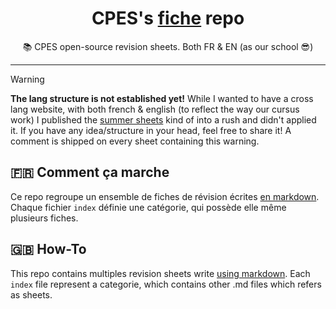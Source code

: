 <h1><center>CPES's <a href="#">fiche</a> repo</center></h1>
<center>
📚 CPES open-source revision sheets. Both FR & EN (as our school 😎)
</center>

---

> [!WARNING]
> **The lang structure is not established yet!** While I wanted to have a cross lang website, with both french & english (to reflect the way our cursus work) I published the [summer sheets](./juillet-aout/index) kind of into a rush and didn't applied it. If you have any idea/structure in your head, feel free to share it! A comment is shipped on every sheet containing this warning.

## 🇫🇷 Comment ça marche
Ce repo regroupe un ensemble de fiches de révision écrites [en markdown](./contribution/101). Chaque fichier `index` définie une catégorie, qui possède elle même plusieurs fiches. 

## 🇬🇧 How-To
This repo contains multiples revision sheets write [using markdown](./contribution/101). Each `index` file represent a categorie, which contains other .md files which refers as sheets. 